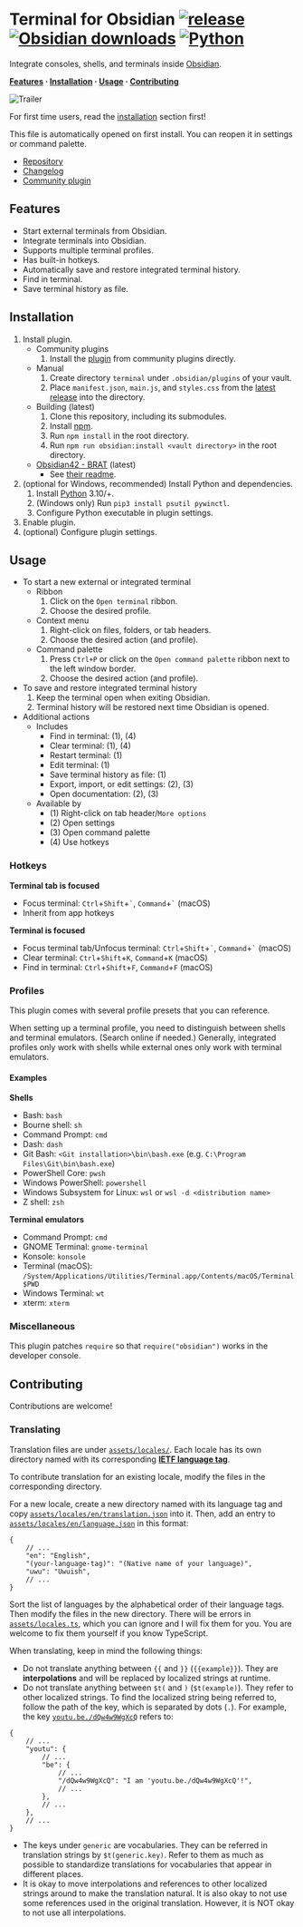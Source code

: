 # Terminal for Obsidian [![release](https://img.shields.io/github/v/release/polyipseity/obsidian-terminal)][latest release] [![Obsidian downloads](https://img.shields.io/badge/dynamic/json?logo=Obsidian&color=%238b6cef&label=downloads&query=terminal.downloads&url=https://raw.githubusercontent.com/obsidianmd/obsidian-releases/master/community-plugin-stats.json)][community plugin] [![Python](https://img.shields.io/badge/Python-≥3.10-gold?labelColor=blue&logo=Python&logoColor=white)][Python]

[Obsidian]: https://obsidian.md/
[Python]: https://python.org/downloads/
[changelog]: https://github.com/polyipseity/obsidian-terminal/blob/main/CHANGELOG.md
[community plugin]: https://obsidian.md/plugins?id=terminal
[latest release]: https://github.com/polyipseity/obsidian-terminal/releases/latest
[repository]: https://github.com/polyipseity/obsidian-terminal
[trailer]: https://raw.githubusercontent.com/polyipseity/obsidian-terminal/main/assets/trailer.png

Integrate consoles, shells, and terminals inside [Obsidian].

__[Features](#features) · [Installation](#installation) · [Usage](#usage) · [Contributing](#contributing)__

![Trailer]

For first time users, read the [installation](#installation) section first!

This file is automatically opened on first install. You can reopen it in settings or command palette.

- [Repository]
- [Changelog]
- [Community plugin]

## Features

- Start external terminals from Obsidian.
- Integrate terminals into Obsidian.
- Supports multiple terminal profiles.
- Has built-in hotkeys.
- Automatically save and restore integrated terminal history.
- Find in terminal.
- Save terminal history as file.

## Installation

1. Install plugin.
	- Community plugins
		1. Install the [plugin][community plugin] from community plugins directly.
	- Manual
		1. Create directory `terminal` under `.obsidian/plugins` of your vault.
		2. Place `manifest.json`, `main.js`, and `styles.css` from the [latest release] into the directory.
	- Building (latest)
		1. Clone this repository, including its submodules.
		2. Install [npm](https://docs.npmjs.com/downloading-and-installing-node-js-and-npm).
		3. Run `npm install` in the root directory.
		4. Run `npm run obsidian:install <vault directory>` in the root directory.
	- [Obsidian42 - BRAT](https://obsidian.md/plugins?id=obsidian42-brat) (latest)
		- See [their readme](https://github.com/TfTHacker/obsidian42-brat#readme).
2. (optional for Windows, recommended) Install Python and dependencies.
	1. Install [Python] 3.10/+.
	2. (Windows only) Run `pip3 install psutil pywinctl`.
	3. Configure Python executable in plugin settings.
3. Enable plugin.
4. (optional) Configure plugin settings.

## Usage

- To start a new external or integrated terminal
	- Ribbon
		1. Click on the `Open terminal` ribbon.
		2. Choose the desired profile.
	- Context menu
		1. Right-click on files, folders, or tab headers.
		2. Choose the desired action (and profile).
	- Command palette
		1. Press `Ctrl+P` or click on the `Open command palette` ribbon next to the left window border.
		2. Choose the desired action (and profile).
- To save and restore integrated terminal history
	1. Keep the terminal open when exiting Obsidian.
	2. Terminal history will be restored next time Obsidian is opened.
- Additional actions
	- Includes
		- Find in terminal: (1), (4)
		- Clear terminal: (1), (4)
		- Restart terminal: (1)
		- Edit terminal: (1)
		- Save terminal history as file: (1)
		- Export, import, or edit settings: (2), (3)
		- Open documentation: (2), (3)
	- Available by
		- (1) Right-click on tab header/`More options`
		- (2) Open settings
		- (3) Open command palette
		- (4) Use hotkeys

### Hotkeys

__Terminal tab is focused__
- Focus terminal: `Ctrl`+`Shift`+`` ` ``, `Command`+`` ` `` (macOS)
- Inherit from app hotkeys

__Terminal is focused__
- Focus terminal tab/Unfocus terminal: `Ctrl`+`Shift`+`` ` ``, `Command`+`` ` `` (macOS)
- Clear terminal: `Ctrl`+`Shift`+`K`, `Command`+`K` (macOS)
- Find in terminal: `Ctrl`+`Shift`+`F`, `Command`+`F` (macOS)

### Profiles

This plugin comes with several profile presets that you can reference.

When setting up a terminal profile, you need to distinguish between shells and terminal emulators. (Search online if needed.) Generally, integrated profiles only work with shells while external ones only work with terminal emulators.

#### Examples

__Shells__
- Bash: `bash`
- Bourne shell: `sh`
- Command Prompt: `cmd`
- Dash: `dash`
- Git Bash: `<Git installation>\bin\bash.exe` (e.g. `C:\Program Files\Git\bin\bash.exe`)
- PowerShell Core: `pwsh`
- Windows PowerShell: `powershell`
- Windows Subsystem for Linux: `wsl` or `wsl -d <distribution name>`
- Z shell: `zsh`

__Terminal emulators__
- Command Prompt: `cmd`
- GNOME Terminal: `gnome-terminal`
- Konsole: `konsole`
- Terminal (macOS): `/System/Applications/Utilities/Terminal.app/Contents/macOS/Terminal $PWD`
- Windows Terminal: `wt`
- xterm: `xterm`

### Miscellaneous

This plugin patches `require` so that `require("obsidian")` works in the developer console.

## Contributing

Contributions are welcome!

### Translating

Translation files are under [`assets/locales/`](assets/locales/). Each locale has its own directory named with its corresponding __[IETF language tag](https://wikipedia.org/wiki/IETF_language_tag)__.

To contribute translation for an existing locale, modify the files in the corresponding directory.

For a new locale, create a new directory named with its language tag and copy [`assets/locales/en/translation.json`](assets/locales/en/translation.json) into it. Then, add an entry to [`assets/locales/en/language.json`](assets/locales/en/language.json) in this format:
```JSONc
{
	// ...
	"en": "English",
	"(your-language-tag)": "(Native name of your language)",
	"uwu": "Uwuish",
	// ...
}
```
Sort the list of languages by the alphabetical order of their language tags. Then modify the files in the new directory. There will be errors in [`assets/locales.ts`](assets/locales.ts), which you can ignore and I will fix them for you. You are welcome to fix them yourself if you know TypeScript.

When translating, keep in mind the following things:
- Do not translate anything between `{{` and `}}` (`{{example}}`). They are __interpolations__ and will be replaced by localized strings at runtime.
- Do not translate anything between `$t(` and `)` (`$t(example)`). They refer to other localized strings. To find the localized string being referred to, follow the path of the key, which is separated by dots (`.`). For example, the key [`youtu.be./dQw4w9WgXcQ`](https://youtu.be./dQw4w9WgXcQ) refers to:
```JSONc
{
	// ...
	"youtu": {
		// ...
		"be": {
			// ...
			"/dQw4w9WgXcQ": "I am 'youtu.be./dQw4w9WgXcQ'!",
			// ...
		},
		// ...
	},
	// ...
}
```
- The keys under `generic` are vocabularies. They can be referred in translation strings by `$t(generic.key)`. Refer to them as much as possible to standardize translations for vocabularies that appear in different places.
- It is okay to move interpolations and references to other localized strings around to make the translation natural. It is also okay to not use some references used in the original translation. However, it is NOT okay to not use all interpolations.
